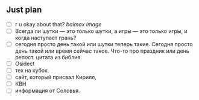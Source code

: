 ## Just plan
- [ ] r u okay about that? *baimax image*
- [ ] Всегда ли шутки — это только шутки, а игры — это только игры, и когда наступает грань?
- [ ] сегодня просто день такой или шутки теперь такие. Сегодня просто день такой или время сейчас такое. Что-то про праздник или день репост. цитата из библия.
- [ ] Osidect 
- [ ] тех на кубок.
- [ ] сайт, который присвал Кирилл,
- [ ] КВН 
- [ ] информация от Соловья.
